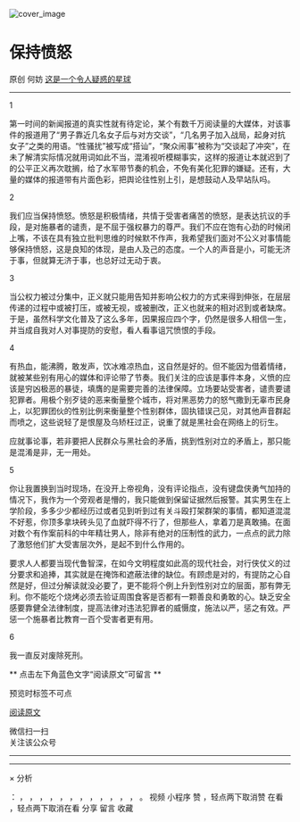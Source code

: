 ![cover_image](https://mmbiz.qlogo.cn/mmbiz_jpg/OJNrVQetdur2E8aVMK3LOtuKkde0MZtTqX0ooia1LTWZPXibZjSojlFj7Z3bVCVa4odwpzlAQ0Iavxqw2Kb2hGQQ/0?wx_fmt=jpeg)

#  保持愤怒

原创  何妨  [ 这是一个令人疑惑的星球 ](javascript:void\(0\);)

__ _ _ _ _

  

1

第一时间的新闻报道的真实性就有待定论，某个有数千万阅读量的大媒体，对该事件的报道用了“男子靠近几名女子后与对方交谈”，“几名男子加入战局，起身对抗女子”之类的用语。“性骚扰”被写成“搭讪”，“聚众闹事”被称为“交谈起了冲突”，在未了解清实际情况就用词如此不当，混淆视听模糊事实，这样的报道让本就迟到了的公平正义再次耽搁，给了水军带节奏的机会，不免有美化犯罪的嫌疑。还有，大量的媒体的报道带有片面色彩，把舆论往性别上引，是想鼓动人及早站队吗。

  

2

我们应当保持愤怒。愤怒是积极情绪，共情于受害者痛苦的愤怒，是表达抗议的手段，是对施暴者的谴责，是不屈于强权暴力的尊严。我们不应在饱有心劲的时候闭上嘴，不该在具有独立批判思维的时候默不作声，我希望我们面对不公义对事情能够保持愤怒，这是良知的体现，是由人及己的态度。一个人的声音是小，可能无济于事，但就算无济于事，也总好过无动于衷。

  

3

当公权力被过分集中，正义就只能用告知并影响公权力的方式来得到伸张，在层层传递的过程中或被打压，或被无视，或被删改，正义也就来的相对迟到或者缺席。于是，虽然科学文化普及了这么多年，因果报应四个字，仍然是很多人相信一生，并当成自我对人对事提防的安慰，看人看事诅咒愤恨的手段。

  

4

有热血，能沸腾，敢发声，饮冰难凉热血，这自然是好的。但不能因为借着情绪，就被某些别有用心的媒体和评论带了节奏。我们关注的应该是事件本身，义愤的应该是穷凶极恶的暴徒，填膺的是需要完善的法律保障。立场要站受害者，谴责要谴犯罪者。用极个别歹徒的恶来衡量整个城市，将对黑恶势力的怒气撒到无辜市民身上，以犯罪团伙的性别比例来衡量整个性别群体，固执错误己见，对其他声音群起而喷之，这些说轻了是恨屋及乌矫枉过正，说重了就是黑社会在网络上的衍生。

  

应就事论事，若非要把人民群众与黑社会的矛盾，挑到性别对立的矛盾上，那只能是混淆是非，无一用处。

  

5

你让我置换到当时现场，在没开上帝视角，没有评论指点，没有键盘侠勇气加持的情况下，我作为一个旁观者是懵的，我只能做到保留证据然后报警。其实男生在上学阶段，多多少少都经历过或者见到听到过有关斗殴打架群架的事情，都知道混混不好惹，你顶多拿块砖头见了血就吓得不行了，但那些人，拿着刀是真敢捅。在面对数个有作案前科的中年精壮男人，除非有绝对的压制性的武力，一点点的武力除了激怒他们扩大受害层次外，是起不到什么作用的。

  

要求人人都要当现代鲁智深，在如今文明程度如此高的现代社会，对行侠仗义的过分要求和追捧，其实就是在掩饰和遮蔽法律的缺位。有顾虑是对的，有提防之心自然是好，但过分解读就没必要了，更不能将个例上升到性别对立的层面，那有弊无利。你不能吃个烧烤必须去验证周围食客是否都有一颗善良和勇敢的心。缺乏安全感要靠健全法律制度，提高法律对违法犯罪者的威慑度，施法以严，惩之有效。严惩一个施暴者比教育一百个受害者更有用。

  

6

我一直反对废除死刑。

  

  

  

  

** 点击左下角蓝色文字“阅读原文”可留言  **

预览时标签不可点

[ 阅读原文 ](javascript:;)

微信扫一扫  
关注该公众号





****



****



×  分析

：  ，  ，  ，  ，  ，  ，  ，  ，  ，  ，  ，  ，  。  视频  小程序  赞  ，轻点两下取消赞  在看  ，轻点两下取消在看
分享  留言  收藏


